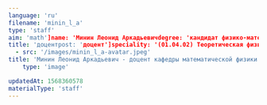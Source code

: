 ```yaml
---
language: 'ru'
filename: 'minin_l_a'
type: 'staff'
aim: 'math']name: 'Минин Леонид Аркадьевичdegree: 'кандидат физико-математических наук'
title: 'доцентpost: 'доцент']speciality: '(01.04.02) Теоретическая физикаcontacts: []avatar:
  - src: '/images/minin_l_a-avatar.jpeg'
title: 'Минин Леонид Аркадьевич - доцент кафедры математической физики'
    type: 'image'

updatedAt: 1568360578
materialType: 'staff'
---
```


